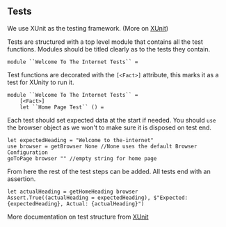 ## Tests

We use XUnit as the testing framework. (More on [XUnit](https://xunit.net/docs/why-did-we-build-xunit-1.0))

Tests are structured with a top level module that contains all the test functions.
Modules should be titled clearly as to the tests they contain.

    module ``Welcome To The Internet Tests`` = 

Test functions are decorated with the `[<Fact>]` attribute, this marks it as a test for XUnity to run it.

    module ``Welcome To The Internet Tests`` = 
        [<Fact>]
        let ``Home Page Test`` () =

Each test should set expected data at the start if needed.
You should `use` the browser object as we won't to make sure it is disposed on test end.

    let expectedHeading = "Welcome to the-internet"
    use browser = getBrowser None //None uses the default Browser Configuration
    goToPage browser "" //empty string for home page

From here the rest of the test steps can be added.
All tests end with an assertion. 

    let actualHeading = getHomeHeading browser
    Assert.True((actualHeading = expectedHeading), $"Expected: {expectedHeading}, Actual: {actualHeading}")

More documentation on test structure from [XUnit](https://xunit.net/docs/getting-started/netcore/cmdline)